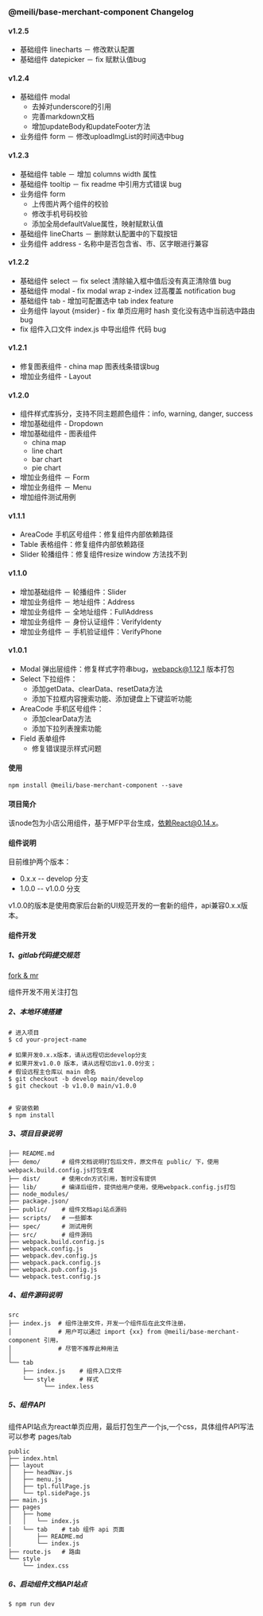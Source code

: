 ### @meili/base-merchant-component Changelog

#### v1.2.5
* 基础组件 linecharts － 修改默认配置
* 基础组件 datepicker － fix 赋默认值bug

#### v1.2.4
* 基础组件 modal
	* 去掉对underscore的引用
	* 完善markdown文档
	* 增加updateBody和updateFooter方法
* 业务组件 form － 修改uploadImgList的时间选中bug

#### v1.2.3
* 基础组件 table － 增加 columns width 属性
* 基础组件 tooltip － fix readme 中引用方式错误 bug
* 业务组件 form
	* 上传图片两个组件的校验
	* 修改手机号码校验
	* 添加全局defaultValue属性，映射赋默认值
* 基础组件 lineCharts － 删除默认配置中的下载按钮
* 业务组件 address - 名称中是否包含省、市、区字眼进行兼容

#### v1.2.2
* 基础组件 select － fix select 清除输入框中值后没有真正清除值 bug
* 基础组件 modal - fix modal wrap z-index 过高覆盖 notification bug
* 基础组件 tab - 增加可配置选中 tab index feature
* 业务组件 layout {msider} - fix 单页应用时 hash 变化没有选中当前选中路由 bug
* fix 组件入口文件 index.js 中导出组件 代码 bug

#### v1.2.1
* 修复图表组件 - china map 图表线条错误bug
* 增加业务组件 -  Layout


#### v1.2.0
* 组件样式库拆分，支持不同主题颜色组件：info, warning, danger, success
* 增加基础组件 - Dropdown
* 增加基础组件 - 图表组件
	* china map
	* line chart
	* bar chart
	* pie chart
* 增加业务组件 － Form
* 增加业务组件 － Menu
* 增加组件测试用例


#### v1.1.1
* AreaCode 手机区号组件：修复组件内部依赖路径
* Table 表格组件：修复组件内部依赖路径
* Slider 轮播组件：修复组件resize window 方法找不到

#### v1.1.0
* 增加基础组件 － 轮播组件：Slider
* 增加业务组件 － 地址组件：Address
* 增加业务组件 － 全地址组件：FullAddress
* 增加业务组件 － 身份认证组件：VerifyIdenty
* 增加业务组件 － 手机验证组件：VerifyPhone

#### v1.0.1
* Modal 弹出层组件：修复样式字符串bug，webapck@1.12.1 版本打包
* Select 下拉组件：
	* 添加getData、clearData、resetData方法
	* 添加下拉框内容搜索功能、添加键盘上下键监听功能
* AreaCode 手机区号组件：
	* 添加clearData方法
	* 添加下拉列表搜索功能
* Field 表单组件
	* 修复错误提示样式问题

#### 使用

	npm install @meili/base-merchant-component --save

#### 项目简介

该node包为小店公用组件，基于MFP平台生成，依赖React@0.14.x。

#### 组件说明

目前维护两个版本：

* 0.x.x -- develop 分支
* 1.0.0 -- v1.0.0 分支

v1.0.0的版本是使用商家后台新的UI规范开发的一套新的组件，api兼容0.x.x版本。

#### 组件开发

##### 1、gitlab代码提交规范

[fork & mr](http://doc.f2e.meili-inc.com/merchant/gitlab.html)

组件开发不用关注打包

##### 2、本地环境搭建
	# 进入项目
	$ cd your-project-name

	# 如果开发0.x.x版本，请从远程切出develop分支
	# 如果开发v1.0.0 版本，请从远程切出v1.0.0分支；
	# 假设远程主仓库以 main 命名
	$ git checkout -b develop main/develop
	$ git checkout -b v1.0.0 main/v1.0.0


	# 安装依赖
	$ npm install

##### 3、项目目录说明

	├── README.md
	├── demo/      # 组件文档说明打包后文件，原文件在 public/ 下，使用webpack.build.config.js打包生成
	├── dist/      # 使用cdn方式引用，暂时没有提供
	├── lib/       # 编译后组件，提供给用户使用，使用webpack.config.js打包
	├── node_modules/
	├── package.json/
	├── public/    # 组件文档api站点源码
	├── scripts/   # 一些脚本
	├── spec/      # 测试用例
	├── src/       # 组件源码
	├── webpack.build.config.js
	├── webpack.config.js
	├── webpack.dev.config.js
	├── webpack.pack.config.js
	├── webpack.pub.config.js
	└── webpack.test.config.js

##### 4、组件源码说明

    src
	├── index.js  # 组件注册文件，开发一个组件后在此文件注册，
	│             # 用户可以通过 import {xx} from @meili/base-merchant-component 引用，
	│             # 尽管不推荐此种用法
	│  
	└── tab
    	├── index.js    # 组件入口文件
    	└── style       # 样式
        	  └── index.less

##### 5、组件API

组件API站点为react单页应用，最后打包生产一个js,一个css，具体组件API写法可以参考 pages/tab

	public
	├── index.html
	├── layout
	│   ├── headNav.js
	│   ├── menu.js
	│   ├── tpl.fullPage.js
	│   └── tpl.sidePage.js
	├── main.js
	├── pages
	│   ├── home
	│   │   └── index.js
	│   └── tab    # tab 组件 api 页面
	│       ├── README.md
	│       └── index.js
	├── route.js   # 路由
	└── style
    	└── index.css

##### 6、启动组件文档API站点

	$ npm run dev




















